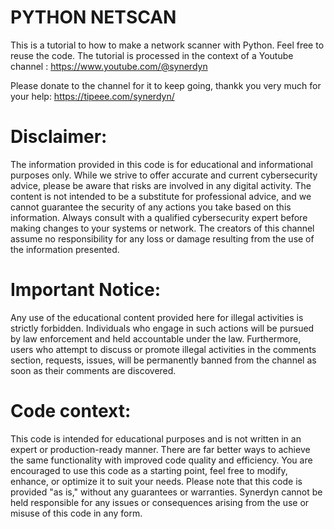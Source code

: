 PYTHON NETSCAN
==============

This is a tutorial to how to make a network scanner with Python. Feel free to reuse the code.
The tutorial is processed in the context of a Youtube channel :
https://www.youtube.com/@synerdyn

Please donate to the channel for it to keep going, thankk you very much for your help:
https://tipeee.com/synerdyn/

Disclaimer:
==========
The information provided in this code is for educational and informational purposes only. 
While we strive to offer accurate and current cybersecurity advice, please be aware that risks 
are involved in any digital activity. The content is not intended to be a substitute for 
professional advice, and we cannot guarantee the security of any actions you take based on this 
information. Always consult with a qualified cybersecurity expert before making changes to your 
systems or network. The creators of this channel assume no responsibility for any loss or damage 
resulting from the use of the information presented.

Important Notice:
================
Any use of the educational content provided here for illegal activities is strictly forbidden. 
Individuals who engage in such actions will be pursued by law enforcement and held accountable 
under the law. Furthermore, users who attempt to discuss or promote illegal activities in the 
comments section, requests, issues,  will be permanently banned from the channel as soon as 
their comments are discovered.

Code context:
============
This code is intended for educational purposes and is not written in an expert or production-ready manner. 
There are far better ways to achieve the same functionality with improved code quality and efficiency. 
You are encouraged to use this code as a starting point, feel free to modify, enhance, or optimize it to suit your needs.
Please note that this code is provided "as is," without any guarantees or warranties. Synerdyn cannot 
be held responsible for any issues or consequences arising from the use or misuse of this code in any form.

